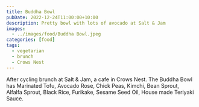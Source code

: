 ```yaml
---
title: Buddha Bowl
pubDate: 2022-12-24T11:00:00+10:00
description: Pretty bowl with lots of avocado at Salt & Jam
images:
  - ../images/food/Buddha Bowl.jpeg
categories: [food]
tags:
  - vegetarian
  - brunch
  - Crows Nest
---
```


After cycling brunch at Salt & Jam, a cafe in Crows Nest. The Buddha Bowl has
Marinated Tofu, Avocado Rose, Chick Peas, Kimchi, Bean Sprout, Alfalfa Sprout,
Black Rice, Furikake, Sesame Seed Oil, House made Teriyaki Sauce.
